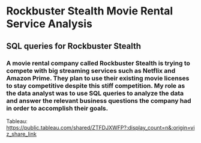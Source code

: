 # Rockbuster Stealth Movie Rental Service Analysis

## SQL queries for Rockbuster Stealth

### A movie rental company called Rockbuster Stealth is trying to compete with big streaming services such as Netflix and Amazon Prime. They plan to use their existing movie licenses to stay competitive despite this stiff competition. My role as the data analyst was to use SQL queries to analyze the data and answer the relevant business questions the company had in order to accomplish their goals.

Tableau: https://public.tableau.com/shared/ZTFDJXWFP?:display_count=n&:origin=viz_share_link

